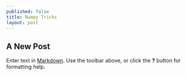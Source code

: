 ```yaml
---
published: false
title: Numpy Tricks
layout: post
---
```



## A New Post

Enter text in [Markdown](http://daringfireball.net/projects/markdown/). Use the toolbar above, or click the **?** button for formatting help.
